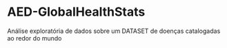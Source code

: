 # AED-GlobalHealthStats
Análise exploratória de dados sobre um DATASET de doenças catalogadas ao redor do mundo
